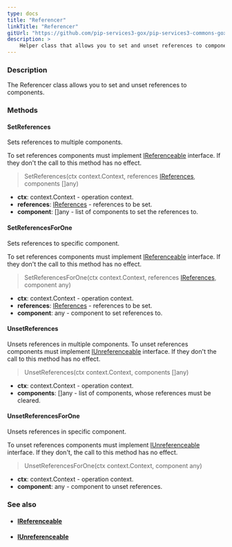 ```yaml
---
type: docs
title: "Referencer"
linkTitle: "Referencer"
gitUrl: "https://github.com/pip-services3-gox/pip-services3-commons-gox"
description: >
    Helper class that allows you to set and unset references to components.
---
```


### Description

The Referencer class allows you to set and unset references to components.

### Methods

#### SetReferences
Sets references to multiple components.

To set references components must implement [IReferenceable](../ireferenceable) interface.
If they don't the call to this method has no effect.

> SetReferences(ctx context.Context, references [IReferences](../ireferences), components []any)

- **ctx**: context.Context - operation context.
- **references**: [IReferences](../ireferences) - references to be set.
- **component**: []any - list of components to set the references to.

#### SetReferencesForOne
Sets references to specific component.

To set references components must implement [IReferenceable](../ireferenceable) interface.
If they don't the call to this method has no effect.

> SetReferencesForOne(ctx context.Context, references [IReferences](../ireferences), component any)

- **ctx**: context.Context - operation context.
- **references**: [IReferences](../ireferences) - references to be set.
- **component**: any - component to set references to.

#### UnsetReferences
Unsets references in multiple components.
To unset references components must implement [IUnreferenceable](../iunreferenceable) interface.
If they don't the call to this method has no effect.

> UnsetReferences(ctx context.Context, components []any)

- **ctx**: context.Context - operation context.
- **components**: []any - list of components, whose references must be cleared.

#### UnsetReferencesForOne
Unsets references in specific component.

To unset references components must implement [IUnreferenceable](../iunreferenceable) interface.
If they don't, the call to this method has no effect.

> UnsetReferencesForOne(ctx context.Context, component any)

- **ctx**: context.Context - operation context.
- **component**: any - component to unset references.


### See also
- #### [IReferenceable](../ireferenceable)
- #### [IUnreferenceable](../iunreferenceable)
